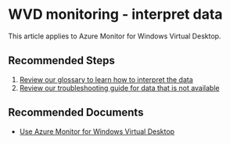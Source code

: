 <properties
  pagetitle="WVD monitoring - interpret data "
  description=""
  service=""
  resource=""
  ms.author="evas"
  selfhelptype="Generic"
  supporttopicids="32784838"
  productpesids="16582"
  cloudenvironments="public, fairfax, mooncake, blackforest, ussec, usnat"
  disableclouds=""
  articleid="27dfbfc0-521c-4623-9d37-c76fae908c7b"
  ownershipid="Windows_Virtual_Desktop" />
# WVD monitoring - interpret data 

This article applies to Azure Monitor for Windows Virtual Desktop.

## **Recommended Steps**

1. [Review our glossary to learn how to interpret the data](https://docs.microsoft.com/azure/virtual-desktop/azure-monitor-glossary)
2. [Review our troubleshooting guide for data that is not available](https://docs.microsoft.com/azure/virtual-desktop/troubleshoot-azure-monitor#the-data-i-need-isnt-available)
## **Recommended Documents**
* [Use Azure Monitor for Windows Virtual Desktop](https://docs.microsoft.com/azure/virtual-desktop/azure-monitor)